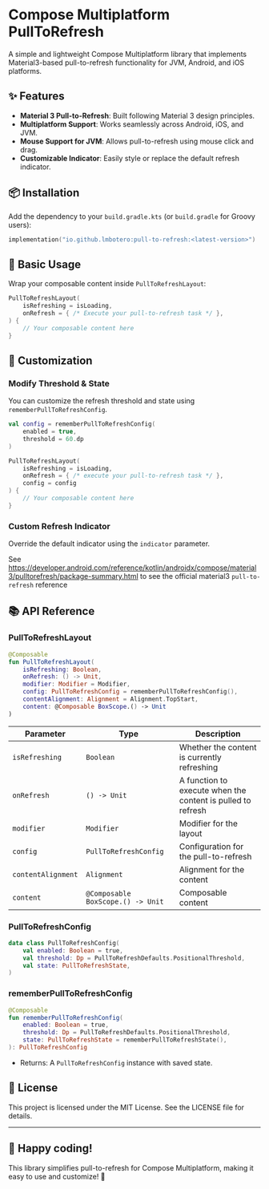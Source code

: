 # Compose Multiplatform PullToRefresh

A simple and lightweight Compose Multiplatform library that implements Material3-based
pull-to-refresh functionality for JVM, Android, and iOS platforms.

## ✨ Features

- **Material 3 Pull-to-Refresh**: Built following Material 3 design principles.
- **Multiplatform Support**: Works seamlessly across Android, iOS, and JVM.
- **Mouse Support for JVM**: Allows pull-to-refresh using mouse click and drag.
- **Customizable Indicator**: Easily style or replace the default refresh indicator.

## 📦 Installation

Add the dependency to your `build.gradle.kts` (or `build.gradle` for Groovy users):

```kotlin
implementation("io.github.lmbotero:pull-to-refresh:<latest-version>")
```

## 🚀 Basic Usage

Wrap your composable content inside `PullToRefreshLayout`:

```kotlin
PullToRefreshLayout(
    isRefreshing = isLoading,
    onRefresh = { /* Execute your pull-to-refresh task */ },
) {
    // Your composable content here
}
```

## 🎨 Customization

### Modify Threshold & State

You can customize the refresh threshold and state using `rememberPullToRefreshConfig`.

```kotlin
val config = rememberPullToRefreshConfig(
    enabled = true,
    threshold = 60.dp
)

PullToRefreshLayout(
    isRefreshing = isLoading,
    onRefresh = { /* execute your pull-to-refresh task */ },
    config = config
) {
    // Your composable content here
}
```

### Custom Refresh Indicator

Override the default indicator using the `indicator` parameter.

See https://developer.android.com/reference/kotlin/androidx/compose/material3/pulltorefresh/package-summary.html
to see the official material3 `pull-to-refresh` reference

## 📚 API Reference

### PullToRefreshLayout

```kotlin
@Composable
fun PullToRefreshLayout(
    isRefreshing: Boolean,
    onRefresh: () -> Unit,
    modifier: Modifier = Modifier,
    config: PullToRefreshConfig = rememberPullToRefreshConfig(),
    contentAlignment: Alignment = Alignment.TopStart,
    content: @Composable BoxScope.() -> Unit
)
```

| Parameter          | Type                              | Description                                                 |
|--------------------|-----------------------------------|-------------------------------------------------------------|
| `isRefreshing`     | `Boolean`                         | Whether the content is currently refreshing                 |
| `onRefresh`        | `() -> Unit`                      | A function to execute when the content is pulled to refresh |
| `modifier`         | `Modifier`                        | Modifier for the layout                                     |
| `config`           | `PullToRefreshConfig`             | Configuration for the pull-to-refresh                       |
| `contentAlignment` | `Alignment`                       | Alignment for the content                                   |
| `content`          | `@Composable BoxScope.() -> Unit` | Composable content                                          |

### PullToRefreshConfig

```kotlin
data class PullToRefreshConfig(
    val enabled: Boolean = true,
    val threshold: Dp = PullToRefreshDefaults.PositionalThreshold,
    val state: PullToRefreshState,
)
```

### rememberPullToRefreshConfig

```kotlin
@Composable
fun rememberPullToRefreshConfig(
    enabled: Boolean = true,
    threshold: Dp = PullToRefreshDefaults.PositionalThreshold,
    state: PullToRefreshState = rememberPullToRefreshState(),
): PullToRefreshConfig
```

- Returns: A `PullToRefreshConfig` instance with saved state.

## 📜 License

This project is licensed under the MIT License. See the LICENSE file for details.

---

## 🚀 Happy coding!

This library simplifies pull-to-refresh for Compose Multiplatform, making it easy to use and
customize! 💙
